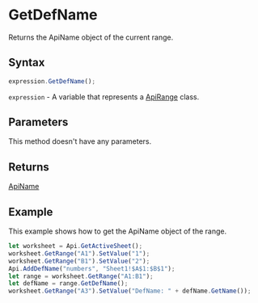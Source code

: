 # GetDefName

Returns the ApiName object of the current range.

## Syntax

```javascript
expression.GetDefName();
```

`expression` - A variable that represents a [ApiRange](../ApiRange.md) class.

## Parameters

This method doesn't have any parameters.

## Returns

[ApiName](../../ApiName/ApiName.md)

## Example

This example shows how to get the ApiName object of the range.

```javascript editor-xlsx
let worksheet = Api.GetActiveSheet();
worksheet.GetRange("A1").SetValue("1");
worksheet.GetRange("B1").SetValue("2");
Api.AddDefName("numbers", "Sheet1!$A$1:$B$1");
let range = worksheet.GetRange("A1:B1");
let defName = range.GetDefName();
worksheet.GetRange("A3").SetValue("DefName: " + defName.GetName());
```
